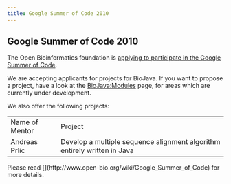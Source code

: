 ```yaml
---
title: Google Summer of Code 2010
---
```


Google Summer of Code 2010
--------------------------

The Open Bioinformatics foundation is [applying to participate in the
Google Summer of
Code](http://www.open-bio.org/wiki/Google_Summer_of_Code).

We are accepting applicants for projects for BioJava. If you want to
propose a project, have a look at the <BioJava:Modules> page, for areas
which are currently under development.

We also offer the following projects:

<table >
<tr>
<td>
Name of Mentor

</td>
<td>
Project

</td>
</tr>
<tr>
<td>
Andreas Prlic

</td>
<td>
Develop a multiple sequence alignment algorithm entirely written in Java

</td>
</tr>
</table>
Please read
[<http://www.open-bio.org/wiki/Google_Summer_of_Code>](http://www.open-bio.org/wiki/Google_Summer_of_Code)
for more details.
